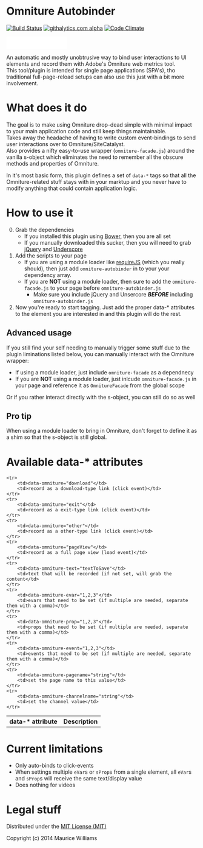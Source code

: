 Omniture Autobinder
====
[![Build Status](https://travis-ci.org/morficus/omniture-autobinder.svg?branch=master)](https://travis-ci.org/morficus/omniture-autobinder)
[![githalytics.com alpha](https://cruel-carlota.pagodabox.com/e210c3c11e25a2e6857d939932a6065f "githalytics.com")](http://githalytics.com/morficus/omniture-autobinder)
[![Code Climate](https://codeclimate.com/github/morficus/omniture-autobinder.png)](https://codeclimate.com/github/morficus/omniture-autobinder)
<iframe src="//benschwarz.github.io/bower-badges/embed.html?pkgname=" width="160" height="32" allowtransparency="true" frameborder="0" scrolling="0"></iframe>

An automatic and mostly unobtrusive way to bind user interactions to UI elements and record them with Adobe's Omniture web metrics tool.    
This tool/plugin is intended for single page applications (SPA's), tho traditional full-page-reload setups can also use this just with a bit more involvement.  

What does it do
====
The goal is to make using Omniture drop-dead simple with minimal impact to your main application code and still keep things maintainable.  
Takes away the headache of having to write custom event-bindings to send user interactions over to Omniture/SiteCatalyst.  
Also provides a nifty easy-to-use wrapper (```omniture-facade.js```) around the vanilla s-object which eliminates the need to remember all the obscure methods and properties of Omniture.  

In it's most basic form, this plugin defines a set of `data-*` tags so that all the Omniture-related stuff stays with in your marktup and you never have to modify anything that could contain application logic.

How to use it
====

0. Grab the dependencies
    - If you installed this plugin using [Bower](http://bower.io), then you are all set
    - If you manually downloaded this sucker, then you will need to grab [jQuery](http://jquery.com/) and [Underscore](http://underscorejs.org/)
1. Add the scripts to your page
    - If you are using a module loader like [requireJS](http://requirejs.org) (which you really should), then just add ```omniture-autobinder``` in to your your dependency array.
    - If you are **NOT** using a module loader, then sure to add the ```omniture-facade.js``` to your page before ```omniture-autobinder.js```
        - Make sure you include jQuery and Unsercore ***BEFORE*** including ```omniture-autobinder.js```
2. Now you're ready to start tagging. Just add the proper data-* attributes to the element you are interested in and this plugin will do the rest.

Advanced usage
---
If you still find your self needing to manually trigger some stuff due to the plugin liminations listed below, you can manually interact with the Omniture wrapper:

- If using a module loader, just include ```omniture-facade``` as a dependnecy
- If you are **NOT** using a module loader, just inlcude ```omniture-facade.js``` in your page and reference it as ```OmnitureFacade``` from the global scope

Or if you rather interact directly with the s-object, you can still do so as well

Pro tip
---
When using a module loader to bring in Omniture, don't forget to define it as a shim so that the s-object is still global.  

Available data-* attributes
====

<table>
    <tr>
        <th>data-* attribute</th>
        <th>Description</th>
    </tr>

    <tr>
        <td>data-omniture="download"</td>
        <td>record as a download-type link (click event)</td>
    </tr>
    <tr>
        <td>data-omniture="exit"</td>
        <td>record as a exit-type link (click event)</td>
    </tr>
    <tr>
        <td>data-omniture="other"</td>
        <td>record as a other-type link (click event)</td>
    </tr>
    <tr>
        <td>data-omniture="pageView"</td>
        <td>record as a full page view (load event)</td>
    </tr>
    <tr>
        <td>data-omniture-text="textToSave"</td>
        <td>text that will be recorded (if not set, will grab the content</td>
    </tr>
    <tr>
        <td>data-omniture-evar="1,2,3"</td>
        <td>evars that need to be set (if multiple are needed, separate them with a comma)</td>
    </tr>
    <tr>
        <td>data-omniture-prop="1,2,3"</td>
        <td>props that need to be set (if multiple are needed, separate them with a comma)</td>
    </tr>
    <tr>
        <td>data-omniture-event="1,2,3"</td>
        <td>events that need to be set (if multiple are needed, separate them with a comma)</td>
    </tr>
    <tr>
        <td>data-omniture-pagename="string"</td>
        <td>set the page name to this value</td>
    </tr>
    <tr>
        <td>data-omniture-channelname="string"</td>
        <td>set the channel value</td>
    </tr>

</table>

Current limitations
===

- Only auto-binds to click-events
- When settings multiple `eVar`s or `sProp`s from a single element, all `eVar`s and `sProp`s will receive the same text/display value
- Does nothing for videos

Legal stuff
===
Distributed under the [MIT License (MIT)](http://mutedsolutions.mit-license.org/)

Copyright (c) 2014 Maurice Williams

